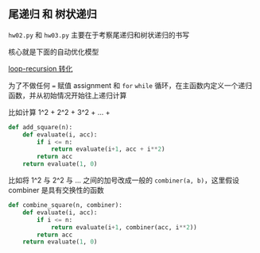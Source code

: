 ## 尾递归 和 树状递归

`hw02.py` 和 `hw03.py` 主要在于考察尾递归和树状递归的书写

核心就是下面的自动优化模型

[loop-recursion 转化](https://github.com/CalciumArgon/CS61A_course_projects/blob/main/image/loop-recursion.jpg)

为了不做任何 `=` 赋值 assignment 和 `for` `while` 循环，在主函数内定义一个递归函数，并从初始情况开始往上递归计算

比如计算 1^2 + 2^2 + 3^2 + ... + 
```python = 0
def add_square(n):
    def evaluate(i, acc):
        if i <= n:
            return evaluate(i+1, acc + i**2)
        return acc
    return evaluate(1, 0)
```

比如将 1^2 与 2^2 与 ... 之间的加号改成一般的 `combiner(a, b)`，这里假设 combiner 是具有交换性的函数

```python +=
def combine_square(n, combiner):
    def evaluate(i, acc):
        if i <= n:
            return evaluate(i+1, combiner(acc, i**2))
        return acc
    return evaluate(1, 0)
```